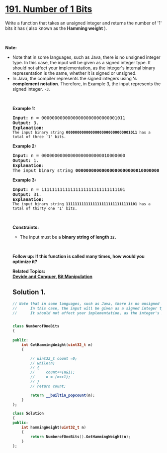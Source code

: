 
# [191. Number of 1 Bits](https://leetcode.com/problems/number-of-1-bits/?envType=study-plan&id=programming-skills-i)

<p>
Write a function that takes an unsigned integer and returns the number of '1' bits it has ( also known as the <strong>Hamming weight</strong> ).
</p>
<p>&nbsp;</p>
<p>
<strong>Note:</strong>

<ul>
<li>Note that in some languages, such as Java, there is no unsigned integer type. In this case, the input will be given as a signed integer type. It should not affect your implementation, as the integer's internal binary representation is the same, whether it is signed or unsigned.</li>
<li>In Java, the compiler represents the signed integers using <strong> 's complement notation</strong>. Therefore, in Example 3, the input represents the signed integer. <code>-3</code>.</li>
</p>

<p>&nbsp;</p>
<p><strong>Example 1:</strong></p>

<pre><strong>Input:</strong> n = 00000000000000000000000000001011
<strong>Output:</strong> 3.
<strong>Explanation</strong><strong>:</strong>
<code>The input binary string <strong>00000000000000000000000000001011</strong> has a total of three '1' bits.</code>
</pre>

<p><strong>Example 2:</strong></p>

<pre><strong>Input:</strong> n = 00000000000000000000000010000000
<strong>Output:</strong> 1.
<strong>Explanation</strong>: 
The input binary string <strong>00000000000000000000000010000000</strong> has a total of one '1' bit.
</pre>

<p><strong>Example 3:</strong></p>

<pre><strong>Input:</strong> n = 11111111111111111111111111111101
<strong>Output:</strong> 31.
<strong>Explanation</strong><strong>:</strong>
<code>The input binary string <strong>11111111111111111111111111111101</strong> has a total of thirty one '1' bits.</code>
</pre>

<p>&nbsp;</p>
<p><strong>Constraints:</strong></p>

<ul>
    <li>The input must be a <strong>binary string<strong> of length <code>32</code>.</li>
</ul>

<p>&nbsp;</p>
<p><strong>Follow up:</strong> If this function is called many times, how would you optimize it?
</p>

**Related Topics**:  
[Devide and Conquer](https://leetcode.com/tag/divide-and-conquer/), [Bit Manipulation](https://leetcode.com/tag/bit-manipulation/)

## Solution 1.

```cpp
// Note that in some languages, such as Java, there is no unsigned integer type. 
//      In this case, the input will be given as a signed integer type. 
//      It should not affect your implementation, as the integer's internal binary representation is the same, whether it is signed or unsigned.


class NumberofOneBits
{
    
public:
    int GetHammingWeight(uint32_t n)
    {

        // uint32_t count =0;
        // while(n)
        // {
        //     count+=(n&1);
        //     n = (n>>1);
        // }
        // return count;

        return __builtin_popcount(n);
    }
};

class Solution
{
public:
    int hammingWeight(uint32_t n)
    {
        return NumberofOneBits().GetHammingWeight(n);
    }
};
```